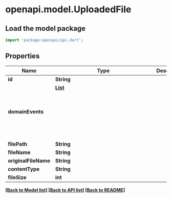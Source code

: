 # openapi.model.UploadedFile

## Load the model package
```dart
import 'package:openapi/api.dart';
```

## Properties
Name | Type | Description | Notes
------------ | ------------- | ------------- | -------------
**id** | **String** |  | [optional] 
**domainEvents** | [**List<Object>**](Object.md) |  | [optional] [default to const []]
**filePath** | **String** |  | [optional] 
**fileName** | **String** |  | [optional] 
**originalFileName** | **String** |  | [optional] 
**contentType** | **String** |  | [optional] 
**fileSize** | **int** |  | [optional] 

[[Back to Model list]](../README.md#documentation-for-models) [[Back to API list]](../README.md#documentation-for-api-endpoints) [[Back to README]](../README.md)


